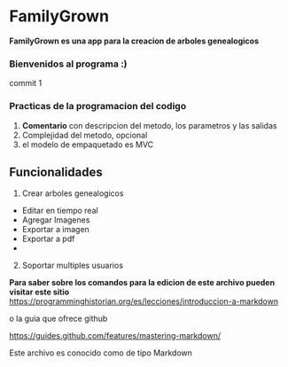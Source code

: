 # FamilyGrown
**FamilyGrown es una app para la creacion de arboles genealogicos**

### Bienvenidos al programa :)
commit 1
### Practicas de la programacion del codigo
1. **Comentario** con descripcion del metodo, los parametros y las salidas
2. Complejidad del metodo, opcional
3. el modelo de empaquetado es MVC


## Funcionalidades
1. Crear arboles genealogicos
  * Editar en tiempo real
  * Agregar Imagenes  
  * Exportar a imagen
  * Exportar a pdf
  *  
  
2. Soportar multiples usuarios 
 



**Para saber sobre los comandos para la edicion de este archivo pueden visitar este sitio**
https://programminghistorian.org/es/lecciones/introduccion-a-markdown

o la guia que ofrece github

https://guides.github.com/features/mastering-markdown/

Este archivo es conocido como de tipo Markdown 
